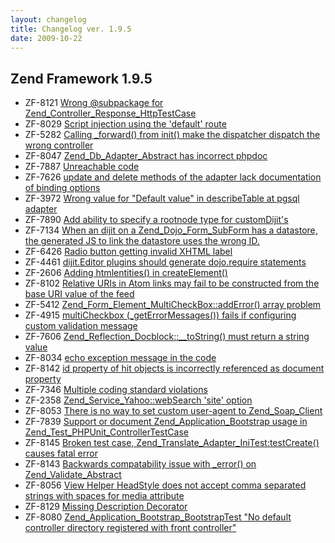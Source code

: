 ```yaml
---
layout: changelog
title: Changelog ver. 1.9.5
date: 2009-10-22
---
```


## Zend Framework 1.9.5

- ZF-8121	[Wrong @subpackage for Zend_Controller_Response_HttpTestCase](/issue/browse/ZF-8121)
- ZF-8029	[Script injection using the 'default' route](/issue/browse/ZF-8029)
- ZF-5282	[Calling _forward() from init() make the dispatcher dispatch the wrong controller](/issue/browse/ZF-5282)
- ZF-8047	[Zend_Db_Adapter_Abstract has incorrect phpdoc](/issue/browse/ZF-8047)
- ZF-7887	[Unreachable code](/issue/browse/ZF-7887)
- ZF-7626	[update and delete methods of the adapter lack documentation of binding options](/issue/browse/ZF-7626)
- ZF-3972	[Wrong value for "Default value" in describeTable at pgsql adapter](/issue/browse/ZF-3972)
- ZF-7890	[Add ability to specify a rootnode type for customDijit's](/issue/browse/ZF-7890)
- ZF-7134	[When an dijit on a Zend_Dojo_Form_SubForm has a datastore, the generated JS to link the datastore uses the wrong ID.](/issue/browse/ZF-7134)
- ZF-6426	[Radio button getting invalid XHTML label](/issue/browse/ZF-6426)
- ZF-4461	[dijit.Editor plugins should generate dojo.require statements](/issue/browse/ZF-4461)
- ZF-2606	[Adding htmlentities() in createElement()](/issue/browse/ZF-2606)
- ZF-8102	[Relative URIs in Atom links may fail to be constructed from the base URI value of the feed](/issue/browse/ZF-8102)
- ZF-5412	[Zend_Form_Element_MultiCheckBox::addError() array problem](/issue/browse/ZF-5412)
- ZF-4915	[multiCheckbox (_getErrorMessages()) fails if configuring custom validation message](/issue/browse/ZF-4915)
- ZF-7606	[Zend_Reflection_Docblock::__toString() must return a string value](/issue/browse/ZF-7606)
- ZF-8034	[echo exception message in the code](/issue/browse/ZF-8034)
- ZF-8142	[id property of hit objects is incorrectly referenced as document property](/issue/browse/ZF-8142)
- ZF-7346	[Multiple coding standard violations](/issue/browse/ZF-7346)
- ZF-2358	[Zend_Service_Yahoo::webSearch 'site' option](/issue/browse/ZF-2358)
- ZF-8053	[There is no way to set custom user-agent to Zend_Soap_Client](/issue/browse/ZF-8053)
- ZF-7839	[Support or document Zend_Application_Bootstrap usage in Zend_Test_PHPUnit_ControllerTestCase](/issue/browse/ZF-7839)
- ZF-8145	[Broken test case, Zend_Translate_Adapter_IniTest:testCreate() causes fatal error](/issue/browse/ZF-8145)
- ZF-8143	[Backwards compatability issue with _error() on Zend_Validate_Abstract](/issue/browse/ZF-8143)
- ZF-8056	[View Helper HeadStyle does not accept comma separated strings with spaces for media attribute](/issue/browse/ZF-8056)
- ZF-8129	[Missing Description Decorator](/issue/browse/ZF-8129)
- ZF-8080	[ Zend_Application_Bootstrap_BootstrapTest "No default controller directory registered with front controller"](/issue/browse/ZF-8080)
